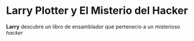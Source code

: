 # Larry Plotter y El Misterio del Hacker

**Larry** descubre un libro de ensamblador que pertenecio a un misterioso _hacker_
